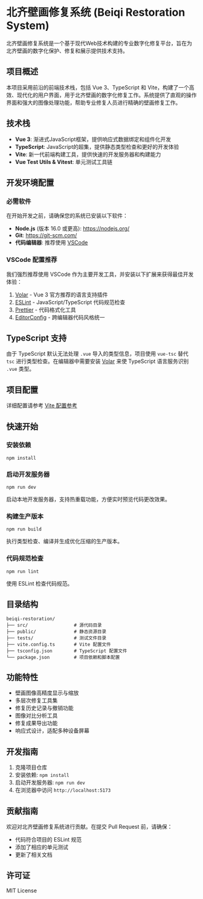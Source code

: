 # 北齐壁画修复系统 (Beiqi Restoration System)

北齐壁画修复系统是一个基于现代Web技术构建的专业数字化修复平台，旨在为北齐壁画的数字化保护、修复和展示提供技术支持。

## 项目概述

本项目采用前沿的前端技术栈，包括 Vue 3、TypeScript 和 Vite，构建了一个高效、现代化的用户界面，用于北齐壁画的数字化修复工作。系统提供了直观的操作界面和强大的图像处理功能，帮助专业修复人员进行精确的壁画修复工作。

## 技术栈

- **Vue 3**: 渐进式JavaScript框架，提供响应式数据绑定和组件化开发
- **TypeScript**: JavaScript的超集，提供静态类型检查和更好的开发体验
- **Vite**: 新一代前端构建工具，提供快速的开发服务器和构建能力
- **Vue Test Utils & Vitest**: 单元测试工具链

## 开发环境配置

### 必需软件

在开始开发之前，请确保您的系统已安装以下软件：

- **Node.js** (版本 16.0 或更高): https://nodejs.org/
- **Git**: https://git-scm.com/
- **代码编辑器**: 推荐使用 [VSCode](https://code.visualstudio.com/)

### VSCode 配置推荐

我们强烈推荐使用 VSCode 作为主要开发工具，并安装以下扩展来获得最佳开发体验：

1. [Volar](https://marketplace.visualstudio.com/items?itemName=Vue.volar) - Vue 3 官方推荐的语言支持插件
2. [ESLint](https://marketplace.visualstudio.com/items?itemName=dbaeumer.vscode-eslint) - JavaScript/TypeScript 代码规范检查
3. [Prettier](https://marketplace.visualstudio.com/items?itemName=esbenp.prettier-vscode) - 代码格式化工具
4. [EditorConfig](https://marketplace.visualstudio.com/items?itemName=EditorConfig.EditorConfig) - 跨编辑器代码风格统一

## TypeScript 支持

由于 TypeScript 默认无法处理 `.vue` 导入的类型信息，项目使用 `vue-tsc` 替代 `tsc` 进行类型检查。在编辑器中需要安装 [Volar](https://marketplace.visualstudio.com/items?itemName=Vue.volar) 来使 TypeScript 语言服务识别 `.vue` 类型。

## 项目配置

详细配置请参考 [Vite 配置参考](https://vite.dev/config/)

## 快速开始

### 安装依赖

```
npm install
```

### 启动开发服务器

```
npm run dev
```

启动本地开发服务器，支持热重载功能，方便实时预览代码更改效果。

### 构建生产版本

```
npm run build
```

执行类型检查、编译并生成优化压缩的生产版本。


### 代码规范检查

```
npm run lint
```

使用 ESLint 检查代码规范。

## 目录结构

```
beiqi-restoration/
├── src/                 # 源代码目录
├── public/              # 静态资源目录
├── tests/               # 测试文件目录
├── vite.config.ts       # Vite 配置文件
├── tsconfig.json        # TypeScript 配置文件
└── package.json         # 项目依赖和脚本配置

```

## 功能特性

- 壁画图像高精度显示与缩放
- 多层次修复工具集
- 修复历史记录与撤销功能
- 图像对比分析工具
- 修复成果导出功能
- 响应式设计，适配多种设备屏幕

## 开发指南

1. 克隆项目仓库
2. 安装依赖: `npm install`
3. 启动开发服务器: `npm run dev`
4. 在浏览器中访问 `http://localhost:5173`

## 贡献指南

欢迎对北齐壁画修复系统进行贡献。在提交 Pull Request 前，请确保：

- 代码符合项目的 ESLint 规范
- 添加了相应的单元测试
- 更新了相关文档

## 许可证

MIT License

